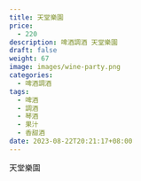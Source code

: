 ```yaml
---
title: 天堂樂園
price:
  - 220
description: 啤酒調酒 天堂樂園
draft: false
weight: 67
image: images/wine-party.png
categories:
  - 啤酒調酒
tags:
  - 啤酒
  - 調酒
  - 琴酒
  - 果汁
  - 香甜酒
date: 2023-08-22T20:21:17+08:00
---
```


 天堂樂園
